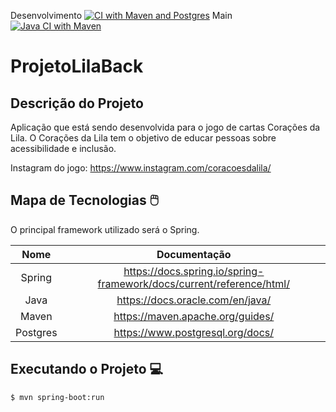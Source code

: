 Desenvolvimento
[![CI with Maven and Postgres](https://github.com/igoralved/ProjetoLilaBack/actions/workflows/development.yml/badge.svg)](https://github.com/igoralved/ProjetoLilaBack/actions/workflows/development.yml)
Main
[![Java CI with Maven](https://github.com/igoralved/ProjetoLilaBack/actions/workflows/maven.yml/badge.svg)](https://github.com/igoralved/ProjetoLilaBack/actions/workflows/maven.yml)

# ProjetoLilaBack

## Descrição do Projeto
Aplicação que está sendo desenvolvida para o jogo de cartas Corações da Lila. O Corações da Lila tem o objetivo de educar pessoas sobre acessibilidade e inclusão.

Instagram do jogo: https://www.instagram.com/coracoesdalila/

## Mapa de Tecnologias 🖱️

O principal framework utilizado será o Spring.

| Nome | Documentação |
| :-: | :-: |
| Spring | https://docs.spring.io/spring-framework/docs/current/reference/html/ |
| Java | https://docs.oracle.com/en/java/ |
| Maven | https://maven.apache.org/guides/|
| Postgres | https://www.postgresql.org/docs/ |


## Executando o Projeto 💻
```
$ mvn spring-boot:run
```
